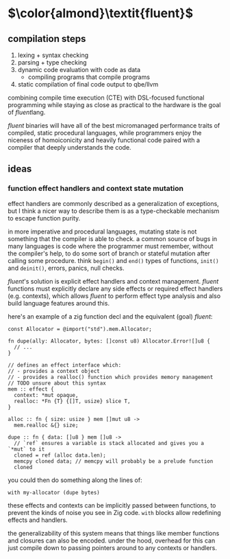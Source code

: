 # $\color{almond}\textit{fluent}$

## compilation steps

1. lexing + syntax checking
2. parsing + type checking
3. dynamic code evaluation with code as data
    - compiling programs that compile programs
4. static compilation of final code output to qbe/llvm

combining compile time execution (CTE) with DSL-focused functional programming
while staying as close as practical to the hardware is the goal of *fluent*lang.

*fluent* binaries will have all of the best micromanaged performance traits of
compiled, static procedural languages, while programmers enjoy the niceness of
homoiconicity and heavily functional code paired with a compiler that deeply
understands the code.

## ideas

### function effect handlers and context state mutation

effect handlers are commonly described as a generalization of exceptions, but
I think a nicer way to describe them is as a type-checkable mechanism to escape
function purity.

in more imperative and procedural languages, mutating state is not something
that the compiler is able to check. a common source of bugs in many languages
is code where the programmer must remember, without the compiler's help, to
do some sort of branch or stateful mutation after calling some procedure. think
`begin()` and `end()` types of functions, `init()` and `deinit()`, errors,
panics, null checks.

*fluent*'s solution is explicit effect handlers and context management. *fluent*
functions must explicitly declare any side effects or required effect handlers
(e.g. contexts), which allows *fluent* to perform effect type analysis and also
build language features around this.

here's an example of a zig function decl and the equivalent (goal) *fluent*:

```zig
const Allocator = @import("std").mem.Allocator;

fn dupe(ally: Allocator, bytes: []const u8) Allocator.Error![]u8 {
  // ...
}
```

```
// defines an effect interface which:
// - provides a context object
// - provides a realloc() function which provides memory management
// TODO unsure about this syntax
mem :: effect {
  context: *mut opaque,
  realloc: *Fn {T} {[]T, usize} slice T,
}

alloc :: fn { size: usize } mem []mut u8 ->
  mem.realloc &{} size;

dupe :: fn { data: []u8 } mem []u8 ->
  // `ref` ensures a variable is stack allocated and gives you a `*mut` to it
  cloned = ref (alloc data.len);
  memcpy cloned data; // memcpy will probably be a prelude function
  cloned
```

you could then do something along the lines of:

```
with my-allocator (dupe bytes)
```

these effects and contexts can be implicitly passed between functions, to
prevent the kinds of noise you see in Zig code. `with` blocks allow redefining
effects and handlers.

the generalizability of this system means that things like member functions
and closures can also be encoded. under the hood, overhead for this can just
compile down to passing pointers around to any contexts or handlers.
